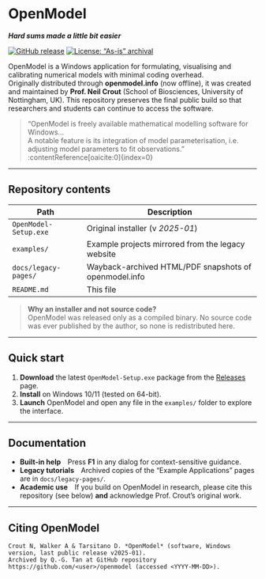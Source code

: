 

# OpenModel

**_Hard sums made a little bit easier_**

[![GitHub release](https://img.shields.io/github/v/release/your-username/openmodel?include_prereleases&label=Latest%20build)](../../releases)
[![License: “As-is” archival](https://img.shields.io/badge/license-archival-only-lightgrey)](#license--disclaimer)

OpenModel is a Windows application for formulating, visualising and calibrating numerical models with minimal coding overhead.  
Originally distributed through **openmodel.info** (now offline), it was created and maintained by **Prof. Neil Crout** (School of Biosciences, University of Nottingham, UK). This repository preserves the final public build so that researchers and students can continue to access the software.

> “OpenModel is freely available mathematical modelling software for Windows…  
> A notable feature is its integration of model parameterisation, i.e. adjusting model parameters to fit observations.”  
> :contentReference[oaicite:0]{index=0}

---

## Repository contents

| Path | Description |
|------|-------------|
| `OpenModel-Setup.exe` | Original installer (v *2025-01*) |
| `examples/` | Example projects mirrored from the legacy website |
| `docs/legacy-pages/` | Wayback-archived HTML/PDF snapshots of openmodel.info |
| `README.md` | This file |

> **Why an installer and not source code?**  
> OpenModel was released only as a compiled binary. No source code was ever published by the author, so none is redistributed here.

---

## Quick start

1. **Download** the latest `OpenModel-Setup.exe` package from the [Releases](../../releases) page.  
2. **Install** on Windows 10/11 (tested on 64-bit).  
3. **Launch** OpenModel and open any file in the `examples/` folder to explore the interface.

---

## Documentation

* **Built-in help** Press **F1** in any dialog for context-sensitive guidance.  
* **Legacy tutorials** Archived copies of the “Example Applications” pages are in `docs/legacy-pages/`.  
* **Academic use** If you build on OpenModel in research, please cite this repository (see below) **and** acknowledge Prof. Crout’s original work.

---

## Citing OpenModel

```text
Crout N, Walker A & Tarsitano D. *OpenModel* (software, Windows version, last public release v2025-01).  
Archived by Q.-G. Tan at GitHub repository https://github.com/<user>/openmodel (accessed <YYYY-MM-DD>).
